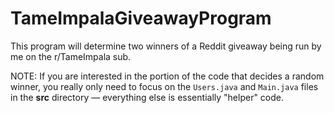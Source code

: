 # TameImpalaGiveawayProgram

This program will determine two winners of a Reddit giveaway being run by me on the r/TameImpala sub.

NOTE: If you are interested in the portion of the code that decides a random winner, you really only need to focus on the `Users.java` and `Main.java` files in the **src** directory — everything else is essentially "helper" code.
